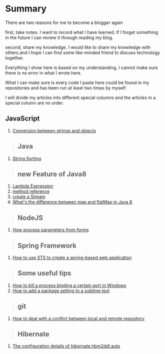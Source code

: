 # Summary

There are two reasons for me to become a blogger again

first, take notes. I want to record what I have learned. If I forget something in the future I can review it through reading my blog.

second, share my knowledge. I would like to share my knowledge with others and I hope I can find some like-minded friend to discuss technology together.

Everything I show here is based on my understanding, I cannot make sure there is no error in what I wrote here. 

What I can make sure is every code I paste here could be found in my repositories and has been run at least two times by myself.

I will divide my articles into different special columns and the articles in a special column are no order.



 ## JavaScript 
1. [Conversion between strings and objects](https://github.com/fengandzhy/Blog/issues/3)

> ## Java   

1. [String Sorting](https://github.com/fengandzhy/Blog/issues/4)

> ## new Feature of Java8
1. [Lambda Expression](https://github.com/fengandzhy/Blog/issues/7)
2. [method reference](https://github.com/fengandzhy/Blog/issues/8)
3. [create a Stream](https://github.com/fengandzhy/Blog/issues/9)
4. [What's the difference between map and flatMap in Java 8](https://github.com/fengandzhy/Blog/issues/14)



> ## NodeJS
1. [How process parameters from forms](https://github.com/fengandzhy/Blog/issues/5)


> ## Spring Framework   
1. [How to use STS to create a spring-based web application](https://github.com/fengandzhy/Blog/issues/6)

> ## Some useful tips   
1. [How to kill a process binding a certain port in Windows](https://github.com/fengandzhy/Blog/issues/10)
2. [How to add a package setting to a sublime text](https://github.com/fengandzhy/Blog/issues/13)

> ## git   
1. [How to deal with a conflict between local and remote repository](https://github.com/fengandzhy/Blog/issues/11)

> ## Hibernate
1. [The configuration details of hibernate.hbm2ddl.auto](https://github.com/fengandzhy/Blog/issues/12) 


